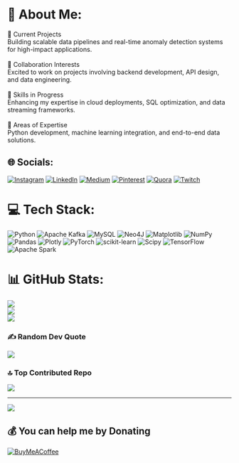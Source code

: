 # 💫 About Me:
🔭 Current Projects<br>Building scalable data pipelines and real-time anomaly detection systems for high-impact applications.<br><br>👯 Collaboration Interests<br>Excited to work on projects involving backend development, API design, and data engineering.<br><br>🌱 Skills in Progress<br>Enhancing my expertise in cloud deployments, SQL optimization, and data streaming frameworks.<br><br>💬 Areas of Expertise<br>Python development, machine learning integration, and end-to-end data solutions.


## 🌐 Socials:
[![Instagram](https://img.shields.io/badge/Instagram-%23E4405F.svg?logo=Instagram&logoColor=white)](https://instagram.com/sulaayam) [![LinkedIn](https://img.shields.io/badge/LinkedIn-%230077B5.svg?logo=linkedin&logoColor=white)](https://linkedin.com/in/https://www.linkedin.com/in/sulayam-abdul-rehman-1a7068105/) [![Medium](https://img.shields.io/badge/Medium-12100E?logo=medium&logoColor=white)](https://medium.com/@sulayam@gmail.com) [![Pinterest](https://img.shields.io/badge/Pinterest-%23E60023.svg?logo=Pinterest&logoColor=white)](https://pinterest.com/sulayam@gmail.com) [![Quora](https://img.shields.io/badge/Quora-%23B92B27.svg?logo=Quora&logoColor=white)](https://quora.com/profile/sulayam@gmail.com) [![Twitch](https://img.shields.io/badge/Twitch-%239146FF.svg?logo=Twitch&logoColor=white)](https://twitch.tv/sulayam@gmail.com) 

# 💻 Tech Stack:
![Python](https://img.shields.io/badge/python-3670A0?style=for-the-badge&logo=python&logoColor=ffdd54) ![Apache Kafka](https://img.shields.io/badge/Apache%20Kafka-000?style=for-the-badge&logo=apachekafka) ![MySQL](https://img.shields.io/badge/mysql-4479A1.svg?style=for-the-badge&logo=mysql&logoColor=white) ![Neo4J](https://img.shields.io/badge/Neo4j-008CC1?style=for-the-badge&logo=neo4j&logoColor=white) ![Matplotlib](https://img.shields.io/badge/Matplotlib-%23ffffff.svg?style=for-the-badge&logo=Matplotlib&logoColor=black) ![NumPy](https://img.shields.io/badge/numpy-%23013243.svg?style=for-the-badge&logo=numpy&logoColor=white) ![Pandas](https://img.shields.io/badge/pandas-%23150458.svg?style=for-the-badge&logo=pandas&logoColor=white) ![Plotly](https://img.shields.io/badge/Plotly-%233F4F75.svg?style=for-the-badge&logo=plotly&logoColor=white) ![PyTorch](https://img.shields.io/badge/PyTorch-%23EE4C2C.svg?style=for-the-badge&logo=PyTorch&logoColor=white) ![scikit-learn](https://img.shields.io/badge/scikit--learn-%23F7931E.svg?style=for-the-badge&logo=scikit-learn&logoColor=white) ![Scipy](https://img.shields.io/badge/SciPy-%230C55A5.svg?style=for-the-badge&logo=scipy&logoColor=%white) ![TensorFlow](https://img.shields.io/badge/TensorFlow-%23FF6F00.svg?style=for-the-badge&logo=TensorFlow&logoColor=white) ![Apache Spark](https://img.shields.io/badge/Apache%20Spark-FDEE21?style=for-the-badge&logo=apachespark&logoColor=black)
# 📊 GitHub Stats:
![](https://github-readme-stats.vercel.app/api?username=sulayam&theme=dark&hide_border=false&include_all_commits=true&count_private=true)<br/>
![](https://github-readme-streak-stats.herokuapp.com/?user=sulayam&theme=dark&hide_border=false)<br/>
![](https://github-readme-stats.vercel.app/api/top-langs/?username=sulayam&theme=dark&hide_border=false&include_all_commits=true&count_private=true&layout=compact)

### ✍️ Random Dev Quote
![](https://quotes-github-readme.vercel.app/api?type=horizontal&theme=radical)

### 🔝 Top Contributed Repo
![](https://github-contributor-stats.vercel.app/api?username=sulayam&limit=5&theme=radical&combine_all_yearly_contributions=true)

---
[![](https://visitcount.itsvg.in/api?id=sulayam&icon=0&color=0)](https://visitcount.itsvg.in)

  ## 💰 You can help me by Donating
  [![BuyMeACoffee](https://img.shields.io/badge/Buy%20Me%20a%20Coffee-ffdd00?style=for-the-badge&logo=buy-me-a-coffee&logoColor=black)](https://buymeacoffee.com/sulayam@gmail.com) 

  
<!-- Proudly created with GPRM ( https://gprm.itsvg.in ) -->

